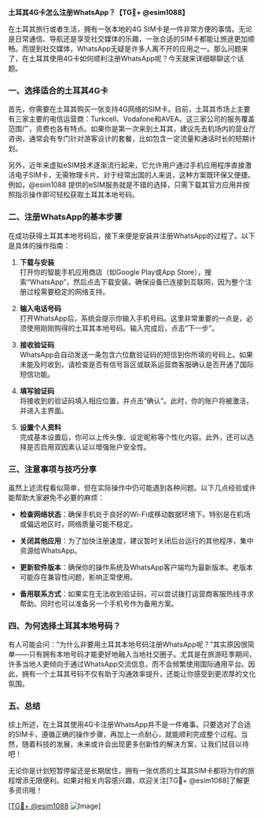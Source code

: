 **土耳其4G卡怎么注册WhatsApp？【TG💪+ @esim1088】**

在土耳其旅行或者生活，拥有一张本地的4G SIM卡是一件非常方便的事情。无论是日常通信、导航还是享受社交媒体的乐趣，一张合适的SIM卡都能让旅途更加顺畅。而提到社交媒体，WhatsApp无疑是许多人离不开的应用之一。那么问题来了，在土耳其使用4G卡如何顺利注册WhatsApp呢？今天就来详细聊聊这个话题。

### 一、选择适合的土耳其4G卡

首先，你需要在土耳其购买一张支持4G网络的SIM卡。目前，土耳其市场上主要有三家主要的电信运营商：Turkcell、Vodafone和AVEA。这三家公司的服务覆盖范围广，资费也各有特点。如果你是第一次来到土耳其，建议先去机场内的营业厅咨询，通常会有专门针对游客设计的套餐，比如包含一定流量和通话时长的短期计划。

另外，近年来虚拟eSIM技术逐渐流行起来，它允许用户通过手机应用程序直接激活电子SIM卡，无需物理卡片。对于经常出国的人来说，这种方案既环保又便捷。例如，@esim1088 提供的eSIM服务就是不错的选择，只需下载其官方应用并按照指示操作即可轻松获取土耳其本地号码。

### 二、注册WhatsApp的基本步骤

在成功获得土耳其本地号码后，接下来便是安装并注册WhatsApp的过程了。以下是具体的操作指南：

1. **下载与安装**  
   打开你的智能手机应用商店（如Google Play或App Store），搜索“WhatsApp”，然后点击下载安装。确保设备已连接到互联网，因为整个注册过程需要稳定的网络支持。

2. **输入电话号码**  
   打开WhatsApp后，系统会提示你输入手机号码。这里非常重要的一点是，必须使用刚刚购得的土耳其本地号码。输入完成后，点击“下一步”。

3. **接收验证码**  
   WhatsApp会自动发送一条包含六位数验证码的短信到你所填的号码上。如果未能及时收到，请检查是否有信号盲区或联系运营商客服确认是否开通了国际短信功能。

4. **填写验证码**  
   将接收到的验证码填入相应位置，并点击“确认”。此时，你的账户将被激活，并进入主界面。

5. **设置个人资料**  
   完成基本设置后，你可以上传头像、设定昵称等个性化内容。此外，还可以选择是否启用双因素认证以增强账户安全性。

### 三、注意事项与技巧分享

虽然上述流程看似简单，但在实际操作中仍可能遇到各种问题。以下几点经验或许能帮助大家避免不必要的麻烦：

- **检查网络状态**：确保手机处于良好的Wi-Fi或移动数据环境下。特别是在机场或偏远地区时，网络质量可能不稳定。
  
- **关闭其他应用**：为了加快注册速度，建议暂时关闭后台运行的其他程序，集中资源给WhatsApp。

- **更新软件版本**：确保你的操作系统及WhatsApp客户端均为最新版本。老版本可能存在兼容性问题，影响正常使用。

- **备用联系方式**：如果实在无法收到验证码，可以尝试拨打运营商客服热线寻求帮助。同时也可以准备另一个手机号作为备用方案。

### 四、为何选择土耳其本地号码？

有人可能会问：“为什么非要用土耳其本地号码注册WhatsApp呢？”其实原因很简单——只有拥有本地号码才能更好地融入当地社交圈子。尤其是在旅游旺季期间，许多当地人更倾向于通过WhatsApp交流信息，而不会频繁使用国际通用平台。因此，拥有一个土耳其号码不仅有助于沟通效率提升，还能让你感受到更浓厚的文化氛围。

### 五、总结

综上所述，在土耳其使用4G卡注册WhatsApp并不是一件难事。只要选对了合适的SIM卡，遵循正确的操作步骤，再加上一点耐心，就能顺利完成整个过程。当然，随着科技的发展，未来或许会出现更多创新性的解决方案，让我们拭目以待吧！

无论你是计划短暂停留还是长期居住，拥有一张优质的土耳其SIM卡都将为你的旅程增添无限便利。如果对相关内容感兴趣，欢迎关注[TG💪+ @esim1088]了解更多资讯哦！

[[TG💪+ @esim1088](https://t.me/s/esim1088) ![Image](https://i.postimg.cc/4NQfJmqS/Snipaste-2025-05-13-00-14-12.png)]